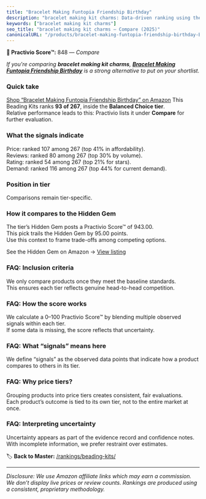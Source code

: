 ```yaml
---
title: "Bracelet Making Funtopia Friendship Birthday"
description: "bracelet making kit charms: Data-driven ranking using the Practivio Score™. Positioned by quality, value, demand, findability, momentum."
keywords: ["bracelet making kit charms"]
seo_title: "bracelet making kit charms — Compare (2025)"
canonicalURL: "/products/bracelet-making-funtopia-friendship-birthday-B0CX8CFGRY/"
---
```


**🛒 Practivio Score™:** 848 — _Compare_


*If you're comparing **bracelet making kit charms**, **[Bracelet Making Funtopia Friendship Birthday](https://www.amazon.com/dp/B0CX8CFGRY?tag=practivio-20)** is a strong alternative to put on your shortlist.*
### Quick take
[Shop “Bracelet Making Funtopia Friendship Birthday” on Amazon](https://www.amazon.com/dp/B0CX8CFGRY?tag=practivio-20)
This Beading Kits ranks **93 of 267**, inside the **Balanced Choice tier**.  
Relative performance leads to this: Practivio lists it under **Compare** for further evaluation.

### What the signals indicate
Price: ranked 107 among 267 (top 41% in affordability).  
Reviews: ranked 80 among 267 (top 30% by volume).  
Rating: ranked 54 among 267 (top 21% for stars).  
Demand: ranked 116 among 267 (top 44% for current demand).

### Position in tier
Comparisons remain tier-specific.

### How it compares to the Hidden Gem
The tier’s Hidden Gem posts a Practivio Score™ of 943.00.  
This pick trails the Hidden Gem by 95.00 points.  
Use this context to frame trade-offs among competing options.  

See the Hidden Gem on Amazon → [View listing](https://www.amazon.com/dp/B0747ZGTTG?tag=practivio-20)

### FAQ: Inclusion criteria
We only compare products once they meet the baseline standards.  
This ensures each tier reflects genuine head-to-head competition.

### FAQ: How the score works
We calculate a 0–100 Practivio Score™ by blending multiple observed signals within each tier.  
If some data is missing, the score reflects that uncertainty.

### FAQ: What “signals” means here
We define “signals” as the observed data points that indicate how a product compares to others in its tier.

### FAQ: Why price tiers?
Grouping products into price tiers creates consistent, fair evaluations.  
Each product’s outcome is tied to its own tier, not to the entire market at once.

### FAQ: Interpreting uncertainty
Uncertainty appears as part of the evidence record and confidence notes.  
With incomplete information, we prefer restraint over estimates.

<!-- Missing template for Compare/CompareWithinPriceClass -->


🏷️ **Back to Master:** [/rankings/beading-kits/](/rankings/beading-kits/)

---
_Disclosure: We use Amazon affiliate links which may earn a commission. We don’t display live prices or review counts. Rankings are produced using a consistent, proprietary methodology._
